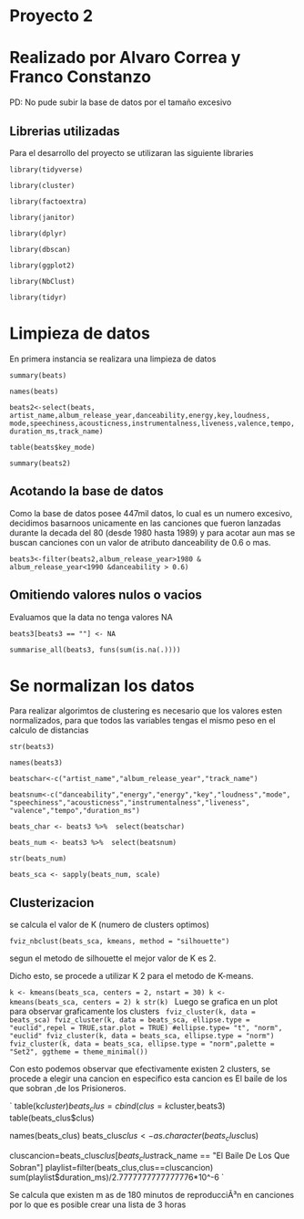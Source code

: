 # **Proyecto 2**
# Realizado por Alvaro Correa y Franco Constanzo
PD: No pude subir la base de datos por el tamaño excesivo

## Librerias utilizadas
Para el desarrollo del proyecto se utilizaran las siguiente libraries

`library(tidyverse)`

`library(cluster)` 

`library(factoextra)`

`library(janitor)`

`library(dplyr)` 

`library(dbscan)` 

`library(ggplot2)`

`library(NbClust)` 

`library(tidyr)` 

# Limpieza de datos
En primera instancia se realizara una limpieza de datos

`summary(beats)`

`names(beats)`

`beats2<-select(beats, artist_name,album_release_year,danceability,energy,key,loudness,
               mode,speechiness,acousticness,instrumentalness,liveness,valence,tempo,
               duration_ms,track_name)` 
               
`table(beats$key_mode)`

`summary(beats2)`

## Acotando la base de datos

Como la base de datos posee 447mil datos, lo cual es un numero excesivo, decidimos basarnoos unicamente en las canciones que fueron
lanzadas durante la decada del 80 (desde 1980 hasta 1989) y para acotar aun mas se buscan canciones con un valor de atributo danceability
de 0.6 o mas.

`beats3<-filter(beats2,album_release_year>1980 & album_release_year<1990
               &danceability > 0.6)`
               
## Omitiendo valores nulos o vacios

Evaluamos que la data no tenga valores NA

`beats3[beats3 == ""] <- NA `

`summarise_all(beats3, funs(sum(is.na(.))))`

# Se normalizan los datos

Para realizar algorimtos de clustering es necesario que los valores esten
normalizados, para que todos las variables tengas el mismo peso en el calculo
de distancias

`str(beats3)`

`names(beats3)`

`beatschar<-c("artist_name","album_release_year","track_name")`

`beatsnum<-c("danceability","energy","energy","key","loudness","mode",
            "speechiness","acousticness","instrumentalness","liveness",
            "valence","tempo","duration_ms")`
            

`beats_char <- beats3 %>% 
  select(beatschar)`
  
`beats_num <- beats3 %>% 
  select(beatsnum)`
  
`str(beats_num)`

`beats_sca <- sapply(beats_num, scale)`

## Clusterizacion

se calcula el valor de K (numero de clusters optimos)

`fviz_nbclust(beats_sca, kmeans, method = "silhouette")`

segun el metodo de silhouette el mejor valor de K es 2.

Dicho esto, se procede a utilizar K 2 para el metodo de K-means.


`k <- kmeans(beats_sca, centers = 2, nstart = 30)
k <- kmeans(beats_sca, centers = 2)
k
str(k)
`
Luego se grafica en un plot para observar graficamente los clusters
`
fviz_cluster(k, data = beats_sca)
fviz_cluster(k, data = beats_sca, ellipse.type = "euclid",repel = TRUE,star.plot = TRUE) #ellipse.type= "t", "norm", "euclid"
fviz_cluster(k, data = beats_sca, ellipse.type = "norm")
fviz_cluster(k, data = beats_sca, ellipse.type = "norm",palette = "Set2", ggtheme = theme_minimal())`


Con esto podemos observar que efectivamente existen 2 clusters, se procede a elegir una cancion en especifico
esta cancion es El baile de los que sobran ,de los Prisioneros.


` table(k$cluster)
beats_clus=cbind(clus=k$cluster,beats3)
table(beats_clus$clus)

names(beats_clus)
beats_clus$clus <- as.character(beats_clus$clus)

cluscancion=beats_clus$clus[beats_clus$track_name == "El Baile De Los Que Sobran"]
playlist=filter(beats_clus,clus==cluscancion)
sum(playlist$duration_ms)/2.7777777777777776*10^-6 `


 Se calcula que existen m as de 180 minutos de reproducciÃ³n en canciones por lo
que es posible crear una lista de 3 horas

